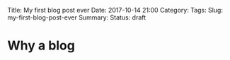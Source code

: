 Title: My first blog post ever
Date: 2017-10-14 21:00
Category: 
Tags:
Slug: my-first-blog-post-ever
Summary:
Status: draft

# Why a blog 




